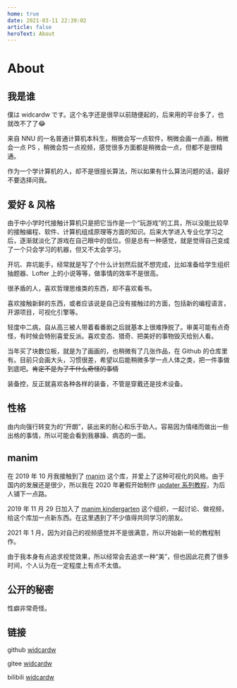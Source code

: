 ```yaml
---
home: true
date: 2021-03-11 22:39:02
article: false
heroText: About
---
```


# About

## 我是谁

僕は widcardw です。这个名字还是很早以前随便起的，后来用的平台多了，也就改不了了😂

来自 NNU 的一名普通计算机本科生，稍微会写一点软件，稍微会画一点画，稍微会一点 PS ，稍微会剪一点视频，感觉很多方面都是稍微会一点，但都不是很精通。

作为一个学计算机的人，却不是很擅长算法，所以如果有什么算法问题的话，最好不要选择问我。

## 爱好 & 风格

由于中小学时代接触计算机只是把它当作是一个“玩游戏”的工具，所以没能比较早的接触编程、软件、计算机组成原理等方面的知识。后来大学进入专业化学习之后，逐渐就淡化了游戏在自己眼中的低位。但是总有一种感觉，就是觉得自己变成了一个只会学习的机器，但又不太会学习。

开坑、弃坑能手，经常就是写了个什么计划然后就不想完成，比如准备给学生组织抽题器、Lofter 上的小说等等，做事情的效率不是很高。

很矛盾的人，喜欢哲理思维类的东西，却不喜欢看书。

喜欢接触新鲜的东西，或者应该说是自己没有接触过的方面，包括新的编程语言，开源项目，可视化引擎等。

轻度中二病，自从高三被人带着看番剧之后就基本上很难挣脱了。审美可能有点奇怪，有时候会特别喜爱反派。喜欢变态、猎奇、把美好的事物毁灭给别人看。

当年买了块数位板，就是为了画画的，也稍微有了几张作品，在 Github 的仓库里有。目前只会画大头，习惯很差，希望以后能稍微多学一点人体之类，把一件事做到底吧。~~肯定不是为了干什么奇怪的事情~~

装备控，反正就喜欢各种各样的装备，不管是穿戴还是技术设备。

## 性格

由内向强行转变为的“开朗”，装出来的耐心和乐于助人。容易因为情绪而做出一些出格的事情，所以可能会看到我暴躁、病态的一面。

## manim

在 2019 年 10 月我接触到了 [manim](https://github.com/3b1b/manim) 这个库，并爱上了这种可视化的风格。由于国内的发展还是很少，所以我在 2020 年暑假开始制作 [updater 系列教程](https://space.bilibili.com/31976300/channel/detail?cid=150999)，为后人铺下一点路。

2019 年 11 月 29 日加入了 [manim kindergarten](https://github.com/manim-kindergarten) 这个组织，一起讨论、做视频，给这个库加一点新东西。在这里遇到了不少值得共同学习的朋友。

2021 年 1 月，因为对自己的视频感觉并不是很满意，所以开始新一轮的教程制作。

由于我本身有点追求视觉效果，所以经常会去追求一种“美”，但也因此花费了很多时间，个人认为在一定程度上有点不太值。

## 公开的秘密

性癖非常奇怪。

## 链接

github [widcardw](https://github.com/widcardw)

gitee [widcardw](https://gitee.com/widcardw)

bilibili [widcardw](https://space.bilibili.com/31976300)